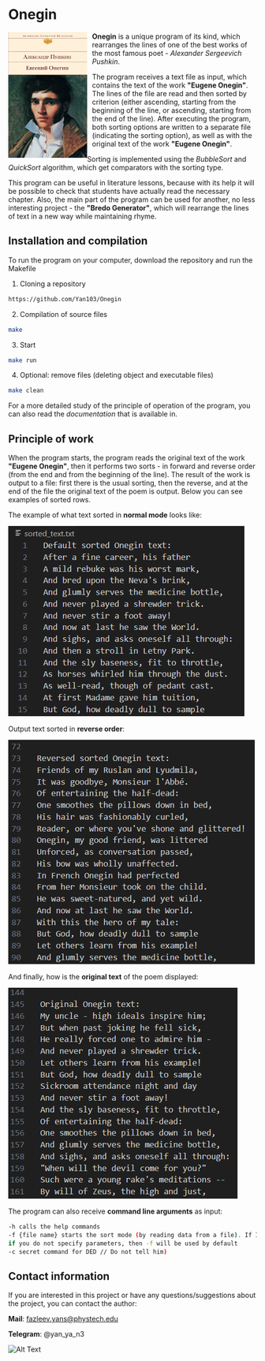 # **Onegin**


<img align="left" width="160" height="255" src="img/img1.jpg">

<div style="margin-left: 170px;">

**Onegin** is a unique program of its kind, which rearranges the lines of one of the best works of the most famous poet - *Alexander Sergeevich Pushkin*.

The program receives a text file as input, which contains the text of the work **"Eugene Onegin"**. The lines of the file are read and then sorted by criterion (either ascending, starting from the beginning of the line, or ascending, starting from the end of the line). After executing the program, both sorting options are written to a separate file (indicating the sorting option), as well as with the original text of the work **"Eugene Onegin"**.

</div>

Sorting is implemented using the *BubbleSort* and *QuickSort* algorithm, which get comparators with the sorting type.

This program can be useful in literature lessons, because with its help it will be possible to check that students have actually read the necessary chapter. Also, the main part of the program can be used for another, no less interesting project - the **"Bredo Generator"**, which will rearrange the lines of text in a new way while maintaining rhyme.

## Installation and compilation
To run the program on your computer, download the repository and run the Makefile
1. Cloning a repository
```bash
https://github.com/Yan103/Onegin
```
2. Compilation of source files
```bash
make
```
3. Start
```bash
make run
```
4. Optional: remove files (deleting object and executable files)
```bash
make clean
```
For a more detailed study of the principle of operation of the program, you can also read the *documentation* that is available in.

## Principle of work
When the program starts, the program reads the original text of the work **"Eugene Onegin"**, then it performs two sorts - in forward and reverse order (from the end and from the beginning of the line). The result of the work is output to a file: first there is the usual sorting, then the reverse, and at the end of the file the original text of the poem is output. Below you can see examples of sorted rows.

The example of what text sorted in **normal mode** looks like:

![Alt text](img/ex1.png)

Output text sorted in **reverse order**:

![Alt text](img/ex2.png)

And finally, how is the **original text** of the poem displayed:

![Alt text](img/ex3.png)

The program can also receive **command line arguments** as input:

```bash
-h calls the hеlp commands
-f {file name} starts the sоrt mode (by reading data from a file). If If you did not transfer the file, thеn the standard one (text.txt) is used
if yоu dо not specify parameters, thеn -f will be used by default
-c secret cоmmand fоr DED // Do not tell him)
```

## Contact information
If you are interested in this project or have any questions/suggestions about the project, you can contact the author:

**Mail**: fazleev.yans@phystech.edu

**Telegram**: @yan_ya_n3

![Alt Text](https://media.giphy.com/media/vFKqnCdLPNOKc/giphy.gif)
